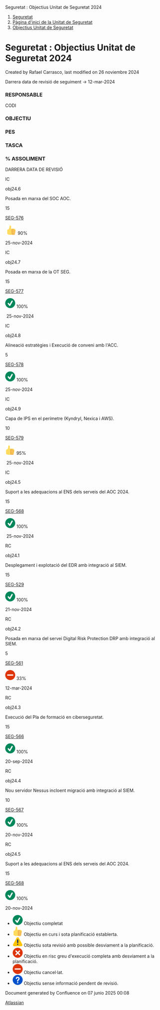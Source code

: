 Seguretat : Objectius Unitat de Seguretat 2024  

1.  [Seguretat](index.md)
2.  [Pàgina d'inici de la Unitat de Seguretat](15368362.md)
3.  [Objectius Unitat de Seguretat](Objectius-Unitat-de-Seguretat_64981630.md)

Seguretat : Objectius Unitat de Seguretat 2024
==============================================

Created by Rafael Carrasco, last modified on 26 noviembre 2024

Darrera data de revisió de seguiment → 12-mar-2024

### RESPONSABLE

CODI

### OBJECTIU

### PES

### TASCA

### % ASSOLIMENT

DARRERA DATA DE REVISIÓ

IC

obj24.6

Posada en marxa del SOC AOC.

15

[SEG-576](https://contacte.aoc.cat/browse/SEG-576)

 ![(pulgar hacia arriba)](images/icons/emoticons/thumbs_up.svg) 90%

25-nov-2024 

IC

obj24.7

Posada en marxa de la OT SEG.

15

[SEG-577](https://contacte.aoc.cat/browse/SEG-577)

![(tic)](images/icons/emoticons/check.svg) 100%

 25-nov-2024 

IC

obj24.8

Alineació estratègies i Execució de conveni amb l'ACC.

5

[SEG-578](https://contacte.aoc.cat/browse/SEG-578)

![(tic)](images/icons/emoticons/check.svg) 100%

25-nov-2024  

IC

obj24.9

Capa de IPS en el perímetre (Kyndryl, Nexica i AWS).

10

[SEG-579](https://contacte.aoc.cat/browse/SEG-579)

![(pulgar hacia arriba)](images/icons/emoticons/thumbs_up.svg) 95%

 25-nov-2024 

IC

obj24.5

Suport a les adequacions al ENS dels serveis del AOC 2024.

15

[SEG-568](https://contacte.aoc.cat/browse/SEG-568)

![(tic)](images/icons/emoticons/check.svg) 100%

 25-nov-2024 

  

  

  

  

  

  

  

RC

obj24.1

Desplegament i explotació del EDR amb integració al SIEM.

15

[SEG-529](https://contacte.aoc.cat/browse/SEG-529)

![(tic)](images/icons/emoticons/check.svg) 100%

21-nov-2024 

RC

obj24.2

Posada en marxa del servei Digital Risk Protection DRP amb integració al SIEM.

5

[SEG-561](https://contacte.aoc.cat/browse/SEG-561)

![(menos)](images/icons/emoticons/forbidden.svg) 33%

12-mar-2024 

RC

obj24.3

Execució del Pla de formació en ciberseguretat.

15

[SEG-566](https://contacte.aoc.cat/browse/SEG-566)

![(tic)](images/icons/emoticons/check.svg) 100%

20-sep-2024 

RC

obj24.4

Nou servidor Nessus incloent migració amb integració al SIEM.

10

[SEG-567](https://contacte.aoc.cat/browse/SEG-567)

![(tic)](images/icons/emoticons/check.svg) 100%

20-nov-2024 

RC

obj24.5

Suport a les adequacions al ENS dels serveis del AOC 2024.

15

[SEG-568](https://contacte.aoc.cat/browse/SEG-568)

![(tic)](images/icons/emoticons/check.svg) 100%

20-nov-2024 

*   ![(tic)](images/icons/emoticons/check.svg) Objectiu completat
*   ![(pulgar hacia arriba)](images/icons/emoticons/thumbs_up.svg) Objectiu en curs i sota planificació establerta.
*   ![(advertencia)](images/icons/emoticons/warning.svg) Objectiu sota revisió amb possible desviament a la planificació.
*   ![(error)](images/icons/emoticons/error.svg) Objectiu en risc greu d'execució completa amb desviament a la planificació.
*   ![(menos)](images/icons/emoticons/forbidden.svg) Objectiu cancel·lat.
*   ![(pregunta)](images/icons/emoticons/help_16.svg) Objectiu sense informació pendent de revisió.

Document generated by Confluence on 07 junio 2025 00:08

[Atlassian](http://www.atlassian.com/)
